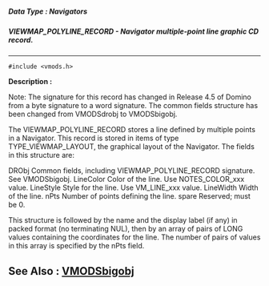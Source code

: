 ##### Data Type : Navigators
##### VIEWMAP_POLYLINE_RECORD - Navigator multiple-point line graphic CD record.
---
```
#include <vmods.h>
```
**Description :**

Note:  The signature for this record has changed in Release 4.5 of Domino from 
a byte signature to a word signature.  The common fields structure has been 
changed from VMODSdrobj to VMODSbigobj.

The VIEWMAP_POLYLINE_RECORD stores a line defined by multiple points in a 
Navigator.  This record is stored in items of type TYPE_VIEWMAP_LAYOUT, the 
graphical layout of the Navigator.  The fields in this structure are:

DRObj  Common fields, including VIEWMAP_POLYLINE_RECORD signature.   See 
VMODSbigobj.
LineColor Color of the line.   Use NOTES_COLOR_xxx value.
LineStyle Style for the line.   Use VM_LINE_xxx value.
LineWidth Width of the line.
nPts  Number of points defining the line.
spare  Reserved;  must be 0.

This structure is followed by the name and the display label (if any) in packed 
format (no terminating NUL), then by an array of pairs of LONG values 
containing the coordinates for the line.  The number of pairs of values in this 
array is specified by the nPts field.

**See Also :**
[VMODSbigobj](/domino-c-api-docs/reference/Data/VMODSbigobj)
---
